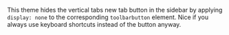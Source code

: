
This theme hides the vertical tabs new tab button in the sidebar by applying `display: none` to the corresponding `toolbarbutton` element. Nice if you always use keyboard shortcuts instead of the button anyway.
